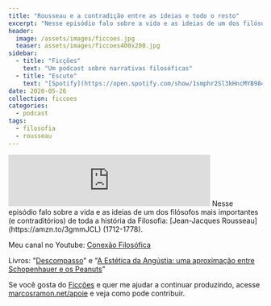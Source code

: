 ```yaml
---
title: "Rousseau e a contradição entre as ideias e todo o resto"
excerpt: "Nesse episódio falo sobre a vida e as ideias de um dos filósofos mais importantes (e contraditórios) de toda a história da Filosofia: Jean-Jacques Rousseau (1712-1778)"
header:
  image: /assets/images/ficcoes.jpg
  teaser: assets/images/ficcoes400x200.jpg
sidebar:
  - title: "Ficções"
    text: "Um podcast sobre narrativas filosóficas"
  - title: "Escute"
    text: "[Spotify](https://open.spotify.com/show/1smphr2Sl3kHncMYB984rc?si=Ds7GV4oNQnGxsm-bxYvasA), [Google](https://podcasts.google.com/?feed=aHR0cHM6Ly9hbmNob3IuZm0vcy9hOWM4NWIwL3BvZGNhc3QvcnNz) ou [RSS](https://anchor.fm/s/a9c85b0/podcast/rss)"
date: 2020-05-26
collection: ficcoes
categories:
  - podcast
tags: 
  - filosofia
  - rousseau
---
```


<iframe src="https://anchor.fm/podcastficcoes/embed/episodes/Notcias-de-algum-lugar-ee9qlo" height="102px" width="400px" frameborder="0" scrolling="no"></iframe>
Nesse episódio falo sobre a vida e as ideias de um dos filósofos mais importantes (e contraditórios) de toda a história da Filosofia: [Jean-Jacques Rousseau](https://amzn.to/3gmmJCL) (1712-1778).

Meu canal no Youtube: [Conexão Filosófica](https://www.youtube.com/ConexaoFilosofica)

Livros: "[Descompasso](https://amzn.to/2XVTP3y)" e "[A Estética da Angústia: uma aproximação entre Schopenhauer e os Peanuts](https://amzn.to/2XUEj80)"

Se você gosta do [Ficções](https://marcosramon.net/ficcoes/) e quer me ajudar a continuar produzindo, acesse [marcosramon.net/apoie](https://marcosramon.net/apoie/) e veja como pode contribuir.
